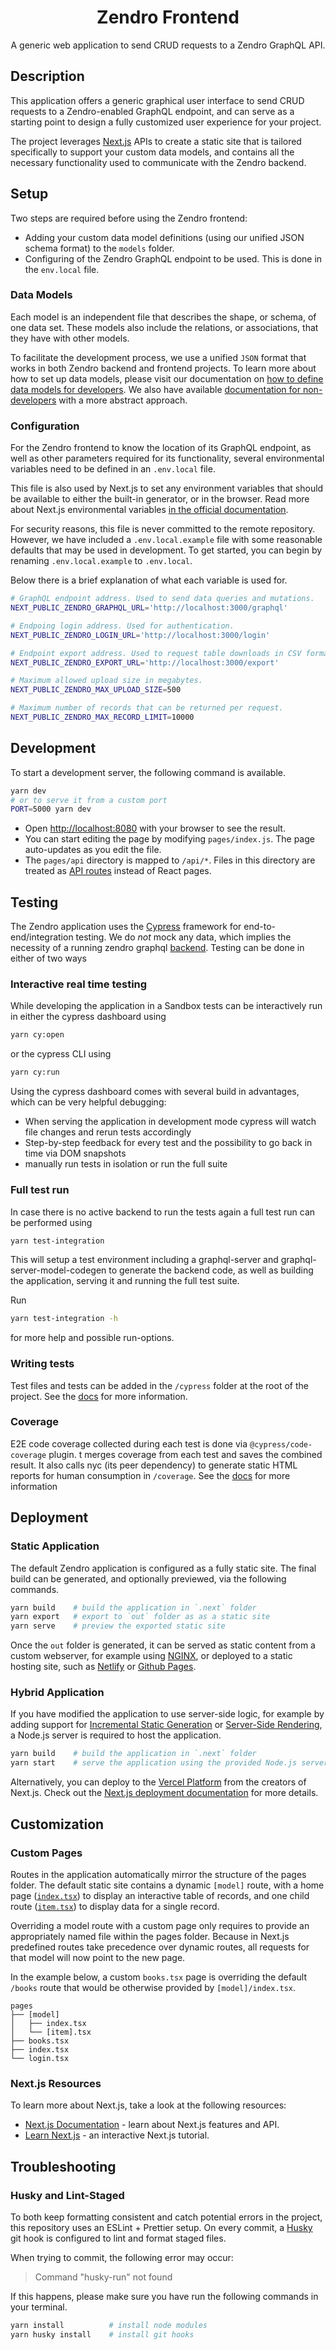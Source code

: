 <h1 align=center> Zendro Frontend</h1>

<p align=center>A generic web application to send CRUD requests to a Zendro GraphQL API.</p>


## Description

This application offers a generic graphical user interface to send CRUD requests to a Zendro-enabled GraphQL endpoint, and can serve as a starting point to design a fully customized user experience for your project.

The project leverages [Next.js](https://nextjs.org/) APIs to create a static site that is tailored specifically to support your custom data models, and contains all the necessary functionality used to communicate with the Zendro backend.

## Setup

Two steps are required before using the Zendro frontend:

- Adding your custom data model definitions (using our unified JSON schema format) to the `models` folder.
- Configuring of the Zendro GraphQL endpoint to be used. This is done in the `env.local` file.

### Data Models

Each model is an independent file that describes the shape, or schema, of one data set. These models also include the relations, or associations, that they have with other models.

To facilitate the development process, we use a unified `JSON` format that works in both Zendro backend and frontend projects. To learn more about how to set up data models, please visit our documentation on [how to define data models for developers](https://zendro-dev.github.io/setup_data_scheme.html). We also have available [documentation for non-developers](https://zendro-dev.github.io/non-developer_documentation.html) with a more abstract approach.

### Configuration

For the Zendro frontend to know the location of its GraphQL endpoint, as well as other parameters required for its functionality, several environmental variables need to be defined in an `.env.local` file.

This file is also used by Next.js to set any environment variables that should be available to either the built-in generator, or in the browser. Read more about Next.js environmental variables [in the official documentation](https://nextjs.org/docs/basic-features/environment-variables).

For security reasons, this file is never committed to the remote repository. However, we have included a `.env.local.example` file with some reasonable defaults that may be used in development. To get started, you can begin by renaming `.env.local.example` to `.env.local`.

Below there is a brief explanation of what each variable is used for.

```bash
# GraphQL endpoint address. Used to send data queries and mutations.
NEXT_PUBLIC_ZENDRO_GRAPHQL_URL='http://localhost:3000/graphql'

# Endpoing login address. Used for authentication.
NEXT_PUBLIC_ZENDRO_LOGIN_URL='http://localhost:3000/login'

# Endpoint export address. Used to request table downloads in CSV format.
NEXT_PUBLIC_ZENDRO_EXPORT_URL='http://localhost:3000/export'

# Maximum allowed upload size in megabytes.
NEXT_PUBLIC_ZENDRO_MAX_UPLOAD_SIZE=500

# Maximum number of records that can be returned per request.
NEXT_PUBLIC_ZENDRO_MAX_RECORD_LIMIT=10000
```

## Development

To start a development server, the following command is available.

```bash
yarn dev
# or to serve it from a custom port
PORT=5000 yarn dev
```

- Open [http://localhost:8080](http://localhost:8080) with your browser to see the result.
- You can start editing the page by modifying `pages/index.js`. The page auto-updates as you edit the file.
- The `pages/api` directory is mapped to `/api/*`. Files in this directory are treated as [API routes](https://nextjs.org/docs/api-routes/introduction) instead of React pages.


## Testing

The Zendro application uses the [Cypress](https://docs.cypress.io/guides/overview/why-cypress) framework for end-to-end/integration testing. We do _not_ mock any data, which implies the necessity of a running zendro graphql [backend](https://github.com/Zendro-dev/graphql-server). Testing can be done in either of two ways

### Interactive real time testing

While developing the application in a Sandbox tests can be interactively run in either the cypress dashboard using
```bash
yarn cy:open
```
or the cypress CLI using
```bash
yarn cy:run
```
Using the cypress dashboard comes with several build in advantages, which can be very helpful debugging: 
* When serving the application in development mode cypress will watch file changes and rerun tests accordingly
* Step-by-step feedback for every test and the possibility to go back in time via DOM snapshots
* manually run tests in isolation or run the full suite

### Full test run
In case there is no active backend to run the tests again a full test run can be performed using
```bash
yarn test-integration
```
This will setup a test environment including a graphql-server and graphql-server-model-codegen to generate the backend code, as well as building the application, serving it and running the full test suite.  

Run
```bash
yarn test-integration -h
```
for more help and possible run-options. 
### Writing tests
Test files and tests can be added in the `/cypress` folder at the root of the project. See the [docs](https://docs.cypress.io/guides/core-concepts/writing-and-organizing-tests#Folder-Structure) for more information.
### Coverage
E2E code coverage collected during each test is done via `@cypress/code-coverage` plugin. t merges coverage from each test and saves the combined result. It also calls nyc (its peer dependency) to generate static HTML reports for human consumption in `/coverage`. See the [docs](https://docs.cypress.io/guides/tooling/code-coverage#E2E-code-coverage) for more information
## Deployment

### Static Application

The default Zendro application is configured as a fully static site. The final build can be generated, and optionally previewed, via the following commands.

```bash
yarn build    # build the application in `.next` folder
yarn export   # export to `out` folder as as a static site
yarn serve    # preview the exported static site
```

Once the `out` folder is generated, it can be served as static content from a custom webserver, for example using [NGINX](https://docs.nginx.com/nginx/admin-guide/web-server/serving-static-content/), or deployed to a static hosting site, such as [Netlify](https://www.netlify.com/blog/2020/11/30/how-to-deploy-next.js-sites-to-netlify/) or [Github Pages](https://pages.github.com).

### Hybrid Application

If you have modified the application to use server-side logic, for example by adding support for [Incremental Static Generation](https://nextjs.org/blog/next-9-3#next-gen-static-site-generation-ssg-support) or [Server-Side Rendering](https://nextjs.org/docs/basic-features/pages#server-side-rendering), a Node.js server is required to host the application.

```bash
yarn build    # build the application in `.next` folder
yarn start    # serve the application using the provided Node.js server
```

Alternatively, you can deploy to the [Vercel Platform](https://vercel.com/new?utm_medium=default-template&filter=next.js&utm_source=create-next-app&utm_campaign=create-next-app-readme) from the creators of Next.js. Check out the [Next.js deployment documentation](https://nextjs.org/docs/deployment) for more details.

## Customization

### Custom Pages

Routes in the application automatically mirror the structure of the pages folder. The default static site contains a dynamic `[model]` route, with a home page ([`index.tsx`](./src/pages/[model]/index.tsx)) to display an interactive table of records, and one child route ([`item.tsx`](./src/pages/[model]/item.tsx)) to display data for a single record.

Overriding a model route with a custom page only requires to provide an appropriately named file within the pages folder. Because in Next.js predefined routes take precedence over dynamic routes, all requests for that model will now point to the new page.

In the example below, a custom `books.tsx` page is overriding the default `/books` route that would be otherwise provided by `[model]/index.tsx`.

```
pages
├── [model]
│   ├── index.tsx
│   └── [item].tsx
├── books.tsx
├── index.tsx
└── login.tsx
```

### Next.js Resources

To learn more about Next.js, take a look at the following resources:

- [Next.js Documentation](https://nextjs.org/docs) - learn about Next.js features and API.
- [Learn Next.js](https://nextjs.org/learn) - an interactive Next.js tutorial.


## Troubleshooting

### Husky and Lint-Staged

To both keep formatting consistent and catch potential errors in the project, this repository uses an ESLint + Prettier setup. On every commit, a [Husky](https://github.com/typicode/husky) git hook is configured to lint and format staged files.

When trying to commit, the following error may occur:

> Command "husky-run" not found

If this happens, please make sure you have run the following commands in your terminal.

```bash
yarn install          # install node modules
yarn husky install    # install git hooks
```

